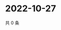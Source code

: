 # 2022-10-27

共 0 条

<!-- BEGIN WEIBO -->
<!-- 最后更新时间 Thu Oct 27 2022 06:19:15 GMT+0800 (China Standard Time) -->

<!-- END WEIBO -->
